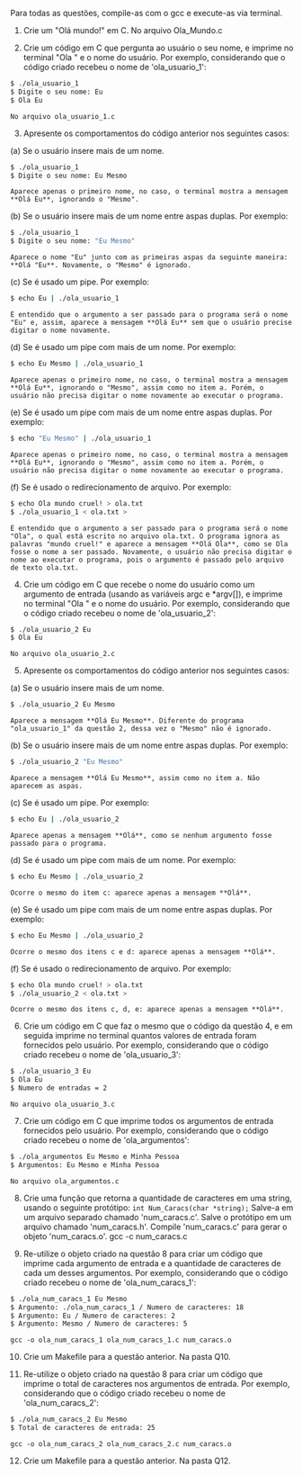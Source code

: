 Para todas as questões, compile-as com o gcc e execute-as via terminal.

1. Crie um "Olá mundo!" em C.
	No arquivo Ola_Mundo.c

2. Crie um código em C que pergunta ao usuário o seu nome, e imprime no terminal "Ola " e o nome do usuário. Por exemplo, considerando que o código criado recebeu o nome de 'ola_usuario_1':

```bash
$ ./ola_usuario_1
$ Digite o seu nome: Eu
$ Ola Eu
```
	No arquivo ola_usuario_1.c

3. Apresente os comportamentos do código anterior nos seguintes casos:

(a) Se o usuário insere mais de um nome.
```bash
$ ./ola_usuario_1
$ Digite o seu nome: Eu Mesmo
```
	Aparece apenas o primeiro nome, no caso, o terminal mostra a mensagem **Olá Eu**, ignorando o "Mesmo".

(b) Se o usuário insere mais de um nome entre aspas duplas. Por exemplo:
```bash
$ ./ola_usuario_1
$ Digite o seu nome: "Eu Mesmo"
```
	Aparece o nome "Eu" junto com as primeiras aspas da seguinte maneira: **Olá "Eu**. Novamente, o "Mesmo" é ignorado.

(c) Se é usado um pipe. Por exemplo:
```bash
$ echo Eu | ./ola_usuario_1
```
	É entendido que o argumento a ser passado para o programa será o nome "Eu" e, assim, aparece a mensagem **Olá Eu** sem que o usuário precise digitar o nome novamente.

(d) Se é usado um pipe com mais de um nome. Por exemplo:
```bash
$ echo Eu Mesmo | ./ola_usuario_1
```
	Aparece apenas o primeiro nome, no caso, o terminal mostra a mensagem **Olá Eu**, ignorando o "Mesmo", assim como no item a. Porém, o usuário não precisa digitar o nome novamente ao executar o programa.

(e) Se é usado um pipe com mais de um nome entre aspas duplas. Por exemplo:
```bash
$ echo "Eu Mesmo" | ./ola_usuario_1
```
	Aparece apenas o primeiro nome, no caso, o terminal mostra a mensagem **Olá Eu**, ignorando o "Mesmo", assim como no item a. Porém, o usuário não precisa digitar o nome novamente ao executar o programa.

(f) Se é usado o redirecionamento de arquivo. Por exemplo:
```bash
$ echo Ola mundo cruel! > ola.txt
$ ./ola_usuario_1 < ola.txt >
```
	É entendido que o argumento a ser passado para o programa será o nome "Ola", o qual está escrito no arquivo ola.txt. O programa ignora as palavras "mundo cruel!" e aparece a mensagem **Olá Ola**, como se Ola fosse o nome a ser passado. Novamente, o usuário não precisa digitar o nome ao executar o programa, pois o argumento é passado pelo arquivo de texto ola.txt.

4. Crie um código em C que recebe o nome do usuário como um argumento de entrada (usando as variáveis argc e *argv[]), e imprime no terminal "Ola " e o nome do usuário. Por exemplo, considerando que o código criado recebeu o nome de 'ola_usuario_2':

```bash
$ ./ola_usuario_2 Eu
$ Ola Eu
```
	No arquivo ola_usuario_2.c

5. Apresente os comportamentos do código anterior nos seguintes casos:

(a) Se o usuário insere mais de um nome.
```bash
$ ./ola_usuario_2 Eu Mesmo
```
	Aparece a mensagem **Olá Eu Mesmo**. Diferente do programa "ola_usuario_1" da questão 2, dessa vez o "Mesmo" não é ignorado.

(b) Se o usuário insere mais de um nome entre aspas duplas. Por exemplo:
```bash
$ ./ola_usuario_2 "Eu Mesmo"
```
	Aparece a mensagem **Olá Eu Mesmo**, assim como no item a. Não aparecem as aspas.

(c) Se é usado um pipe. Por exemplo:
```bash
$ echo Eu | ./ola_usuario_2
```
	Aparece apenas a mensagem **Olá**, como se nenhum argumento fosse passado para o programa.

(d) Se é usado um pipe com mais de um nome. Por exemplo:
```bash
$ echo Eu Mesmo | ./ola_usuario_2
```
	Ocorre o mesmo do item c: aparece apenas a mensagem **Olá**.

(e) Se é usado um pipe com mais de um nome entre aspas duplas. Por exemplo:
```bash
$ echo Eu Mesmo | ./ola_usuario_2
```
	Ocorre o mesmo dos itens c e d: aparece apenas a mensagem **Olá**.

(f) Se é usado o redirecionamento de arquivo. Por exemplo:
```bash
$ echo Ola mundo cruel! > ola.txt
$ ./ola_usuario_2 < ola.txt >
```
	Ocorre o mesmo dos itens c, d, e: aparece apenas a mensagem **Olá**.

6. Crie um código em C que faz o mesmo que o código da questão 4, e em seguida imprime no terminal quantos valores de entrada foram fornecidos pelo usuário. Por exemplo, considerando que o código criado recebeu o nome de 'ola_usuario_3':

```bash
$ ./ola_usuario_3 Eu
$ Ola Eu
$ Numero de entradas = 2
```
	No arquivo ola_usuario_3.c

7. Crie um código em C que imprime todos os argumentos de entrada fornecidos pelo usuário. Por exemplo, considerando que o código criado recebeu o nome de 'ola_argumentos':

```bash
$ ./ola_argumentos Eu Mesmo e Minha Pessoa
$ Argumentos: Eu Mesmo e Minha Pessoa
```
	No arquivo ola_argumentos.c

8. Crie uma função que retorna a quantidade de caracteres em uma string, usando o seguinte protótipo:
`int Num_Caracs(char *string);` Salve-a em um arquivo separado chamado 'num_caracs.c'. Salve o protótipo em um arquivo chamado 'num_caracs.h'. Compile 'num_caracs.c' para gerar o objeto 'num_caracs.o'.
	gcc -c num_caracs.c

9. Re-utilize o objeto criado na questão 8 para criar um código que imprime cada argumento de entrada e a quantidade de caracteres de cada um desses argumentos. Por exemplo, considerando que o código criado recebeu o nome de 'ola_num_caracs_1':

```bash
$ ./ola_num_caracs_1 Eu Mesmo
$ Argumento: ./ola_num_caracs_1 / Numero de caracteres: 18
$ Argumento: Eu / Numero de caracteres: 2
$ Argumento: Mesmo / Numero de caracteres: 5
```
	gcc -o ola_num_caracs_1 ola_num_caracs_1.c num_caracs.o

10. Crie um Makefile para a questão anterior.
	Na pasta Q10.

11. Re-utilize o objeto criado na questão 8 para criar um código que imprime o total de caracteres nos argumentos de entrada. Por exemplo, considerando que o código criado recebeu o nome de 'ola_num_caracs_2':

```bash
$ ./ola_num_caracs_2 Eu Mesmo
$ Total de caracteres de entrada: 25
```
	gcc -o ola_num_caracs_2 ola_num_caracs_2.c num_caracs.o

12. Crie um Makefile para a questão anterior.
	Na pasta Q12.
